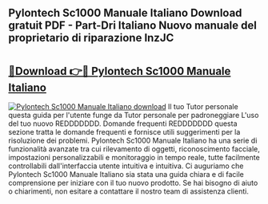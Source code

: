 ## Pylontech Sc1000 Manuale Italiano Download gratuit PDF - Part-Dri Italiano Nuovo manuale del proprietario di riparazione InzJC

# <h2><a href="http://dfco3u.blite.top/?on=Pylontech+Sc1000+Manuale+Italiano">🔗Download 👉🔴 Pylontech Sc1000 Manuale Italiano</a></h2>

[![Pylontech Sc1000 Manuale Italiano download](https://i.imgur.com/lujVjoI.png)](http://dfco3u.blite.top/?on=Pylontech+Sc1000+Manuale+Italiano)
Il tuo Tutor personale questa guida per l'utente funge da Tutor personale per padroneggiare L'uso del tuo nuovo REDDDDDDD. Domande frequenti REDDDDDDD questa sezione tratta le domande frequenti e fornisce utili suggerimenti per la risoluzione dei problemi. Pylontech Sc1000 Manuale Italiano ha una serie di funzionalità avanzate tra cui rilevamento di oggetti, riconoscimento facciale, impostazioni personalizzabili e monitoraggio in tempo reale, tutte facilmente controllabili dall'interfaccia utente intuitiva e intuitiva. Ci auguriamo che Pylontech Sc1000 Manuale Italiano sia stata una guida chiara e di facile comprensione per iniziare con il tuo nuovo prodotto. Se hai bisogno di aiuto o chiarimenti, non esitare a contattare il nostro team di assistenza clienti.
